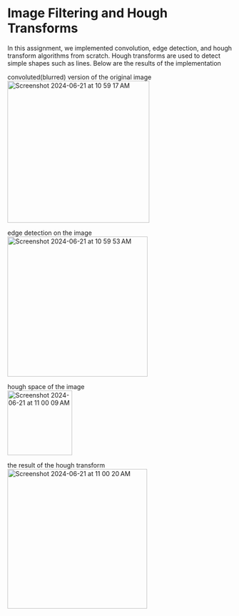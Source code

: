 # Image Filtering and Hough Transforms

In this assignment, we implemented convolution, edge detection, and hough transform algorithms from scratch. Hough transforms are used to detect simple shapes such as lines. Below are the results of the implementation 

convoluted(blurred) version of the original image  
<img width="318" alt="Screenshot 2024-06-21 at 10 59 17 AM" src="https://github.com/Jixi123/Computer_Vision/assets/86895390/f94857ae-35de-4ea7-b0c8-43e657d3d2f0">

edge detection on the image  
<img width="314" alt="Screenshot 2024-06-21 at 10 59 53 AM" src="https://github.com/Jixi123/Computer_Vision/assets/86895390/f835f3b0-4b58-4e53-b8d2-be7e51359b19">

hough space of the image  
<img width="145" alt="Screenshot 2024-06-21 at 11 00 09 AM" src="https://github.com/Jixi123/Computer_Vision/assets/86895390/30f81f27-7019-473a-a6ab-40e0d159110a">

the result of the hough transform   
<img width="313" alt="Screenshot 2024-06-21 at 11 00 20 AM" src="https://github.com/Jixi123/Computer_Vision/assets/86895390/d915ab62-d5e6-43d4-8da0-bcea59bb6eb8">
